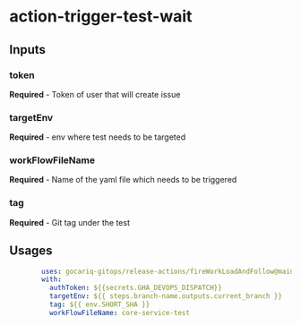 # action-trigger-test-wait

## Inputs
### token
**Required** - Token of user that will create issue
### targetEnv
**Required** - env where test needs to be targeted
### workFlowFileName
**Required** - Name of the yaml file which needs to be triggered
### tag
**Required** - Git tag under the test


## Usages
```yaml
        uses: gocariq-gitops/release-actions/fireWorkLoadAndFollow@main
        with:
          authToken: ${{secrets.GHA_DEVOPS_DISPATCH}}
          targetEnv: ${{ steps.branch-name.outputs.current_branch }}
          tag: ${{ env.SHORT_SHA }}
          workFlowFileName: core-service-test
```
